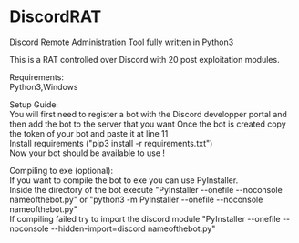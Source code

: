 # DiscordRAT
Discord Remote Administration Tool fully written in Python3

This is a RAT controlled over Discord with 20 post exploitation modules.

Requirements:\
Python3,Windows

Setup Guide:\
You will first need to register a bot with the Discord developper portal and then add the bot to the server that you want
Once the bot is created copy the token of your bot and paste it at line 11\
Install requirements ("pip3 install -r requirements.txt")\
Now your bot should be available to use ! 

Compiling to exe (optional):\
If you want to compile the bot to exe you can use PyInstaller.\
Inside the directory of the bot execute "PyInstaller --onefile --noconsole nameofthebot.py" or "python3 -m PyInstaller --onefile --noconsole nameofthebot.py"\
If compiling failed try to import the discord module "PyInstaller --onefile --noconsole --hidden-import=discord nameofthebot.py"

